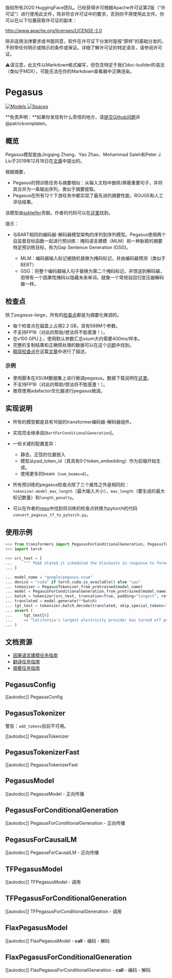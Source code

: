 <!--版权保留-->
版权所有2020 HuggingFace团队。已经获得许可根据Apache许可证第2版（“许可证”）进行使用此文件，除非符合许可证中的要求，否则你不得使用此文件。你可以在以下位置获取许可证的副本：

http://www.apache.org/licenses/LICENSE-2.0

除非适用法律要求或书面同意，软件在许可证下分发时是按“原样”的基础分发的，不附带任何明示或暗示的条件或保证。详细了解许可证的特定语言，请参阅许可证。

⚠️请注意，此文件以Markdown格式编写，但包含特定于我们doc-builder的语法（类似于MDX），可能无法在你的Markdown查看器中正确渲染。

# Pegasus

<div class="flex flex-wrap space-x-1">
<a href="https://huggingface.co/models?filter=pegasus">
<img alt="Models" src="https://img.shields.io/badge/All_model_pages-pegasus-blueviolet">
</a>
<a href="https://huggingface.co/spaces/docs-demos/pegasus_paraphrase">
<img alt="Spaces" src="https://img.shields.io/badge/%F0%9F%A4%97%20Hugging%20Face-Spaces-blue">
</a>
</div>

**免责声明：**如果你发现有什么奇怪的地方，请[提交Github问题](https://github.com/huggingface/transformers/issues/new?assignees=sshleifer&labels=&template=bug-report.md&title)并@patrickvonplaten。

## 概览

Pegasus模型是由Jingqing Zhang、Yao Zhao、Mohammad Saleh和Peter J. Liu于2019年12月18日在[文章](https://arxiv.org/pdf/1912.08777.pdf)中提出的。

根据摘要，

- Pegasus的预训练任务与摘要相似：从输入文档中删除/屏蔽重要句子，并将其合并为一条输出序列，类似于摘要提取。
- Pegasus在所有12个下游任务中都实现了最先进的摘要性能，ROUGE和人工评估结果。

该模型由[sshleifer](https://huggingface.co/sshleifer)贡献。作者的代码可以在[这里](https://github.com/google-research/pegasus)找到。

提示：

- 与BART相同的编码器-解码器模型架构的序列到序列模型。Pegasus使用两个自监督目标函数一起进行预训练：掩码语言建模（MLM）和一种新颖的摘要特定预训练目标，称为Gap Sentence Generation (GSG)。

  * MLM：编码器输入标记被随机替换为掩码标记，并由编码器预测（类似于BERT）
  * GSG：将整个编码器输入句子替换为第二个掩码标记，并馈送到解码器，但带有一个因果性掩码以隐藏未来单词，就像一个常规自回归变压器解码器一样。

## 检查点

除了*pegasus-large*，所有的[检查点](https://huggingface.co/models?search=pegasus)都是为摘要化微调的。

- 每个检查点在磁盘上占用2.2 GB，具有568M个参数。
- 不支持FP16（对此的帮助/想法将不胜感激！）。
- 在v100 GPU上，使用默认参数汇总xsum大约需要400ms/样本。
- 完整的复制结果和正确预处理的数据可以在这个[问题](https://github.com/huggingface/transformers/issues/6844#issue-689259666)中找到。
- [精简检查点](https://huggingface.co/models?search=distill-pegasus)在这篇[文章](https://arxiv.org/abs/2010.13002)中进行了描述。

### 示例

- 使用脚本在XSUM数据集上进行微调pegasus。数据下载说明在[这里](https://github.com/huggingface/transformers/tree/main/examples/pytorch/summarization/README.md)。
- 不支持FP16（对此的帮助/想法将不胜感激！）。
- 推荐使用adafactor优化器进行pegasus微调。

## 实现说明

- 所有的模型都是具有16层的transformer编码器-解码器组件。
- 实现完全继承自[`BartForConditionalGeneration`]。
- 一些关键的配置差异：

  - 静态，正弦的位置嵌入
  - 模型从pad_token_id（其具有0个token_embedding）作为前缀开始生成。
  - 使用更多的beam（`num_beams=8`）。
- 所有预训练的pegasus检查点除了三个属性之外是相同的：`tokenizer.model_max_length`（最大输入大小），`max_length`（要生成的最大标记数量）和`length_penalty`。
- 可以在作者的[repo](https://github.com/google-research/pegasus)中找到将训练的检查点转换为pytorch的代码`convert_pegasus_tf_to_pytorch.py`。

## 使用示例

```python
>>> from transformers import PegasusForConditionalGeneration, PegasusTokenizer
>>> import torch

>>> src_text = [
...     """ PG&E stated it scheduled the blackouts in response to forecasts for high winds amid dry conditions. The aim is to reduce the risk of wildfires. Nearly 800 thousand customers were scheduled to be affected by the shutoffs which were expected to last through at least midday tomorrow."""
... ]

... model_name = "google/pegasus-xsum"
... device = "cuda" if torch.cuda.is_available() else "cpu"
... tokenizer = PegasusTokenizer.from_pretrained(model_name)
... model = PegasusForConditionalGeneration.from_pretrained(model_name).to(device)
... batch = tokenizer(src_text, truncation=True, padding="longest", return_tensors="pt").to(device)
... translated = model.generate(**batch)
... tgt_text = tokenizer.batch_decode(translated, skip_special_tokens=True)
... assert (
...     tgt_text[0]
...     == "California's largest electricity provider has turned off power to hundreds of thousands of customers."
... )
```

## 文档资源

- [因果语言建模任务指南](../tasks/language_modeling)
- [翻译任务指南](../tasks/translation)
- [摘要任务指南](../tasks/summarization)

## PegasusConfig

[[autodoc]] PegasusConfig

## PegasusTokenizer

警告：`add_tokens`目前不可用。

[[autodoc]] PegasusTokenizer

## PegasusTokenizerFast

[[autodoc]] PegasusTokenizerFast

## PegasusModel

[[autodoc]] PegasusModel
    - 正向传播

## PegasusForConditionalGeneration

[[autodoc]] PegasusForConditionalGeneration
    - 正向传播

## PegasusForCausalLM

[[autodoc]] PegasusForCausalLM
    - 正向传播

## TFPegasusModel

[[autodoc]] TFPegasusModel
    - 调用

## TFPegasusForConditionalGeneration

[[autodoc]] TFPegasusForConditionalGeneration
    - 调用

## FlaxPegasusModel

[[autodoc]] FlaxPegasusModel
    - __call__
    - 编码
    - 解码

## FlaxPegasusForConditionalGeneration

[[autodoc]] FlaxPegasusForConditionalGeneration
    - __call__
    - 编码
    - 解码